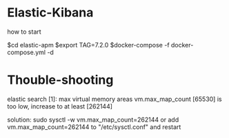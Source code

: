# Elastic-Kibana

how to start

$cd elastic-apm
$export TAG=7.2.0
$docker-compose -f docker-compose.yml -d

# Thouble-shooting

elastic search
[1]: max virtual memory areas vm.max_map_count [65530] is too low, increase to at least [262144]

solution: sudo sysctl -w vm.max_map_count=262144 or add vm.max_map_count=262144 to "/etc/sysctl.conf" and restart
